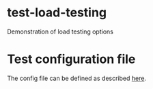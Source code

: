 # test-load-testing
Demonstration of load testing options

# Test configuration file

The config file can be defined as described [here](https://learn.microsoft.com/en-us/azure/load-testing/reference-test-config-yaml).
